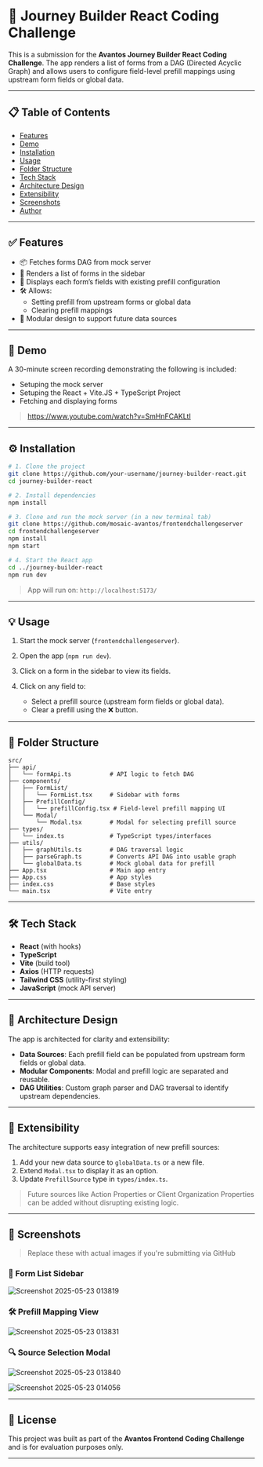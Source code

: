 

# 🚀 Journey Builder React Coding Challenge

This is a submission for the **Avantos Journey Builder React Coding Challenge**. The app renders a list of forms from a DAG (Directed Acyclic Graph) and allows users to configure field-level prefill mappings using upstream form fields or global data.

---

## 📋 Table of Contents

- [Features](#features)
- [Demo](#demo)
- [Installation](#installation)
- [Usage](#usage)
- [Folder Structure](#folder-structure)
- [Tech Stack](#tech-stack)
- [Architecture Design](#architecture-design)
- [Extensibility](#extensibility)
- [Screenshots](#screenshots)
- [Author](#author)

---

## ✅ Features

- 📦 Fetches forms DAG from mock server
- 🧩 Renders a list of forms in the sidebar
- 🔎 Displays each form’s fields with existing prefill configuration
- 🛠 Allows:
  - Setting prefill from upstream forms or global data
  - Clearing prefill mappings
- 🧱 Modular design to support future data sources

---

## 🧪 Demo

A 30-minute screen recording demonstrating the following is included:
- Setuping the mock server
- Setuping the React + Vite.JS + TypeScript Project
- Fetching and displaying forms

> https://www.youtube.com/watch?v=SmHnFCAKLtI
---

## ⚙️ Installation

```bash
# 1. Clone the project
git clone https://github.com/your-username/journey-builder-react.git
cd journey-builder-react

# 2. Install dependencies
npm install

# 3. Clone and run the mock server (in a new terminal tab)
git clone https://github.com/mosaic-avantos/frontendchallengeserver
cd frontendchallengeserver
npm install
npm start

# 4. Start the React app
cd ../journey-builder-react
npm run dev
````

> App will run on: `http://localhost:5173/`

---

## 💡 Usage

1. Start the mock server (`frontendchallengeserver`).
2. Open the app (`npm run dev`).
3. Click on a form in the sidebar to view its fields.
4. Click on any field to:

   * Select a prefill source (upstream form fields or global data).
   * Clear a prefill using the ❌ button.

---

## 📁 Folder Structure

```
src/
├── api/
│   └── formApi.ts           # API logic to fetch DAG
├── components/
│   ├── FormList/
│   │   └── FormList.tsx     # Sidebar with forms
│   ├── PrefillConfig/
│   │   └── prefillConfig.tsx # Field-level prefill mapping UI
│   └── Modal/
│       └── Modal.tsx        # Modal for selecting prefill source
├── types/
│   └── index.ts             # TypeScript types/interfaces
├── utils/
│   ├── graphUtils.ts        # DAG traversal logic
│   ├── parseGraph.ts        # Converts API DAG into usable graph
│   └── globalData.ts        # Mock global data for prefill
├── App.tsx                  # Main app entry
├── App.css                  # App styles
├── index.css                # Base styles
└── main.tsx                 # Vite entry
```

---

## 🛠️ Tech Stack

* **React** (with hooks)
* **TypeScript**
* **Vite** (build tool)
* **Axios** (HTTP requests)
* **Tailwind CSS** (utility-first styling)
* **JavaScript** (mock API server)

---

## 🧱 Architecture Design

The app is architected for clarity and extensibility:

* **Data Sources**: Each prefill field can be populated from upstream form fields or global data.
* **Modular Components**: Modal and prefill logic are separated and reusable.
* **DAG Utilities**: Custom graph parser and DAG traversal to identify upstream dependencies.

---

## 🌱 Extensibility

The architecture supports easy integration of new prefill sources:

1. Add your new data source to `globalData.ts` or a new file.
2. Extend `Modal.tsx` to display it as an option.
3. Update `PrefillSource` type in `types/index.ts`.

> Future sources like Action Properties or Client Organization Properties can be added without disrupting existing logic.

---

## 📸 Screenshots

> Replace these with actual images if you're submitting via GitHub

### 🧾 Form List Sidebar

![Screenshot 2025-05-23 013819](https://github.com/user-attachments/assets/784b720a-b4fd-4499-af80-3114f829b599)


### 🛠️ Prefill Mapping View

![Screenshot 2025-05-23 013831](https://github.com/user-attachments/assets/2a850ca2-d39c-4306-9ad5-2028509b2589)


### 🔍 Source Selection Modal
![Screenshot 2025-05-23 013840](https://github.com/user-attachments/assets/5349ab49-26c7-40a5-8649-74d76b8f6ab4)

![Screenshot 2025-05-23 014056](https://github.com/user-attachments/assets/b5a2d701-fe3b-48cd-add6-d8725af8d674)


---


## 📃 License

This project was built as part of the **Avantos Frontend Coding Challenge** and is for evaluation purposes only.

---


